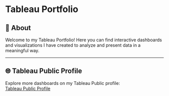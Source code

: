 # **Tableau Portfolio**

## 📖 About
Welcome to my Tableau Portfolio! Here you can find interactive dashboards and visualizations I have created to analyze and present data in a meaningful way.

---

## 🌐 Tableau Public Profile
Explore more dashboards on my Tableau Public profile:  
[Tableau Public Profile](https://public.tableau.com/app/profile/pikhulia.victoriia/vizzes)
